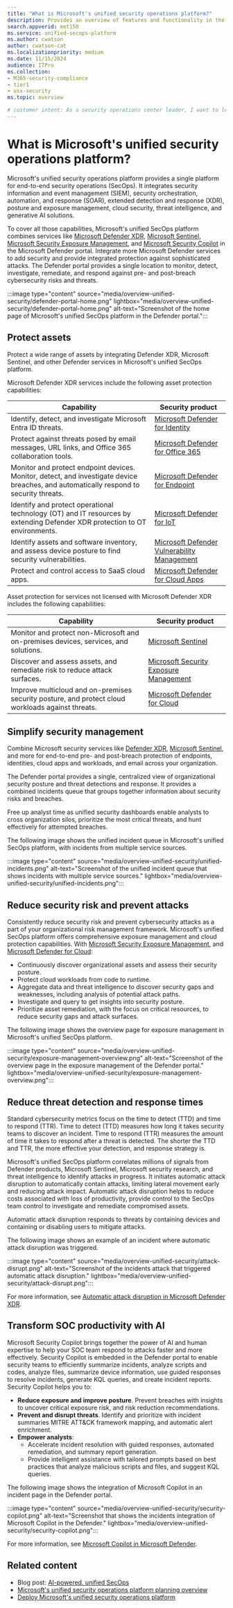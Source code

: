 ```yaml
---
title: "What is Microsoft's unified security operations platform?"
description: Provides an overview of features and functionality in the Microsoft's unified security operations platform
search.appverid: met150
ms.service: unified-secops-platform
ms.author: cwatson
author: cwatson-cat
ms.localizationpriority: medium
ms.date: 11/15/2024
audience: ITPro
ms.collection:
- M365-security-compliance
- tier1
- usx-security
ms.topic: overview

# customer intent: As a security operations center leader, I want to learn about the services and features available with Microsoft's unified security operations platform to help me determine whether it meets my organization's requirements.
---
```


# What is Microsoft's unified security operations platform?

Microsoft's unified security operations platform provides a single platform for end-to-end security operations (SecOps). It integrates security information and event management (SIEM), security orchestration, automation, and response (SOAR), extended detection and response (XDR), posture and exposure management, cloud security, threat intelligence, and generative AI solutions.

To cover all those capabilities, Microsoft's unified SecOps platform combines services like [Microsoft Defender XDR](/defender-xdr/microsoft-365-defender), [Microsoft Sentinel](/azure/sentinel/overview), [Microsoft Security Exposure Management](/security-exposure-management/microsoft-security-exposure-management), and [Microsoft Security Copilot](/copilot/security/microsoft-security-copilot) in the Microsoft Defender portal. Integrate more Microsoft Defender services to add security and provide integrated protection against sophisticated attacks. The Defender portal provides a single location to monitor, detect, investigate, remediate, and respond against pre- and post-breach cybersecurity risks and threats.

:::image type="content" source="media/overview-unified-security/defender-portal-home.png" lightbox="media/overview-unified-security/defender-portal-home.png" alt-text="Screenshot of the home page of Microsoft's unified SecOps platform in the Defender portal.":::

## Protect assets

Protect a wide range of assets by integrating Defender XDR, Microsoft Sentinel, and other Defender services in Microsoft's unified SecOps platform.

Microsoft Defender XDR services include the following asset protection capabilities:

|Capability  |Security product  |
|---------|---------|
|Identify, detect, and investigate Microsoft Entra ID threats.|[Microsoft Defender for Identity](/defender-for-identity/what-is)|
|Protect against threats posed by email messages, URL links, and Office 365 collaboration tools.     |   [Microsoft Defender for Office 365](/defender-office-365/mdo-about)      |
|Monitor and protect endpoint devices. Monitor, detect, and investigate device breaches, and automatically respond to security threats.    |     [Microsoft Defender for Endpoint](/defender-endpoint/microsoft-defender-endpoint)    |
|Identify and protect operational technology (OT) and IT resources by extending Defender XDR protection to OT environments.|[Microsoft Defender for IoT](/defender-for-iot/microsoft-defender-iot)|
|Identify assets and software inventory, and assess device posture to find security vulnerabilities.|[Microsoft Defender Vulnerability Management](/defender-vulnerability-management/defender-vulnerability-management)|
|Protect and control access to SaaS cloud apps.|[Microsoft Defender for Cloud Apps](/defender-cloud-apps/what-is-defender-for-cloud-apps)|

Asset protection for services not licensed with Microsoft Defender XDR includes the following capabilities:

|Capability  |Security product  |
|---------|---------|
|Monitor and protect non-Microsoft and on-premises devices, services, and solutions. | [Microsoft Sentinel](/azure/sentinel/overview) |
|Discover and assess assets, and remediate risk to reduce attack surfaces.|[Microsoft Security Exposure Management](/security-exposure-management/microsoft-security-exposure-management)|
|Improve multicloud and on-premises security posture, and protect cloud workloads against threats.|[Microsoft Defender for Cloud](/azure/defender-for-cloud/defender-for-cloud-introduction)|

## Simplify security management

Combine Microsoft security services like [Defender XDR](/defender-xdr/microsoft-365-defender), [Microsoft Sentinel](/azure/sentinel/overview), and more for end-to-end pre- and post-breach protection of endpoints, identities, cloud apps and workloads, and email across your organization.

The Defender portal provides a single, centralized view of organizational security posture and threat detections and response. It provides a combined incidents queue that groups together information about security risks and breaches.

Free up analyst time as unified security dashboards enable analysts to cross organization silos, prioritize the most critical threats, and hunt effectively for attempted breaches.

The following image shows the unified incident queue in Microsoft's unified SecOps platform, with incidents from multiple service sources.

:::image type="content" source="media/overview-unified-security/unified-incidents.png" alt-text="Screenshot of the unified incident queue that shows incidents with multiple service sources." lightbox="media/overview-unified-security/unified-incidents.png":::

## Reduce security risk and prevent attacks

Consistently reduce security risk and prevent cybersecurity attacks as a part of your organizational risk management framework. Microsoft's unified SecOps platform offers comprehensive exposure management and cloud protection capabilities. With [Microsoft Security Exposure Management](/security-exposure-management/microsoft-security-exposure-management), and [Microsoft Defender for Cloud](/azure/defender-for-cloud/defender-for-cloud-introduction):

- Continuously discover organizational assets and assess their security posture.  
- Protect cloud workloads from code to runtime.
- Aggregate data and threat intelligence to discover security gaps and weaknesses, including analysis of potential attack paths.
- Investigate and query to get insights into security posture.
- Prioritize asset remediation, with the focus on critical resources, to reduce security gaps and attack surfaces.

The following image shows the overview page for exposure management in Microsoft's unified SecOps platform.

:::image type="content" source="media/overview-unified-security/exposure-management-overview.png" alt-text="Screenshot of the overview page in the exposure management of the Defender portal." lightbox="media/overview-unified-security/exposure-management-overview.png":::

## Reduce threat detection and response times

Standard cybersecurity metrics focus on the time to detect (TTD) and time to respond (TTR). Time to detect (TTD) measures how long it takes security teams to discover an incident. Time to respond (TTR) measures the amount of time it takes to respond after a threat is detected. The shorter the TTD and TTR, the more effective your detection, and response strategy is.

Microsoft's unified SecOps platform correlates millions of signals from Defender products, Microsoft Sentinel, Microsoft security research, and threat intelligence to identify attacks in progress. It initiates automatic attack disruption to automatically contain attacks, limiting lateral movement early and reducing attack impact. Automatic attack disruption helps to reduce costs associated with loss of productivity, provide control to the SecOps team control to investigate and remediate compromised assets.

Automatic attack disruption responds to threats by containing devices and containing or disabling users to mitigate attacks. 

The following image shows an example of an incident where automatic attack disruption was triggered.

:::image type="content" source="media/overview-unified-security/attack-disrupt.png" alt-text="Screenshot of the incidents attack that triggered automatic attack disruption." lightbox="media/overview-unified-security/attack-disrupt.png":::

For more information, see [Automatic attack disruption in Microsoft Defender XDR](/defender-xdr/automatic-attack-disruption).

## Transform SOC productivity with AI

Microsoft Security Copilot brings together the power of AI and human expertise to help your SOC team respond to attacks faster and more effectively. Security Copilot is embedded in the Defender portal to enable security teams to efficiently summarize incidents, analyze scripts and codes, analyze files, summarize device information, use guided responses to resolve incidents, generate KQL queries, and create incident reports. Security Copilot helps you to:

- **Reduce exposure and improve posture**. Prevent breaches with insights to uncover critical exposure risk, and risk reduction recommendations.
- **Prevent and disrupt threats**. Identify and prioritize with incident summaries MITRE ATT&CK framework mapping, and automatic alert enrichment.
- **Empower analysts**:
    - Accelerate incident resolution with guided responses, automated remediation, and summary report generation.
    - Provide intelligent assistance with tailored prompts based on best practices that analyze malicious scripts and files, and suggest KQL queries.

The following image shows the integration of Microsoft Copilot in an incident page in the Defender portal.

:::image type="content" source="media/overview-unified-security/security-copilot.png" alt-text="Screenshot that shows the incidents integration of Microsoft Copilot in the Defender." lightbox="media/overview-unified-security/security-copilot.png":::

For more information, see [Microsoft Copilot in Microsoft Defender](/defender-xdr/security-copilot-in-microsoft-365-defender).

## Related content

- Blog post: [AI-powered, unified SecOps](https://www.microsoft.com/security/business/solutions/ai-powered-unified-secops-platform)
- [Microsoft's unified security operations platform planning overview](overview-plan.md)
- [Deploy Microsoft's unified security operations platform](overview-deploy.md)
